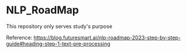 # NLP_RoadMap

This repository only serves study's purpose

Reference: https://blog.futuresmart.ai/nlp-roadmap-2023-step-by-step-guide#heading-step-1-text-pre-processing